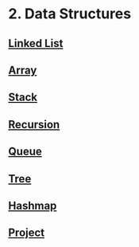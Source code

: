 # 2. Data Structures

## [Linked List](./1-3/linked_lists)

## [Array](./1-3/arrays)

## [Stack](./1-3/stack)

## [Recursion](./1-3/recursion)

## [Queue](./1-3/queue)

## [Tree](./4)

## [Hashmap](./1-3/maps_hash)

## [Project](.5/)

